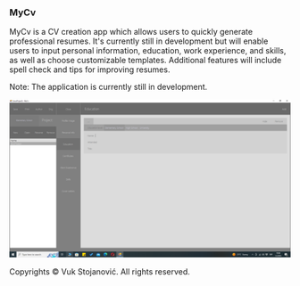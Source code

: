 ### MyCv

MyCv is a CV creation app which allows users to quickly generate professional resumes. It's currently still in development but will enable users to input personal information, education, work experience, and skills, as well as choose customizable templates. Additional features will include spell check and tips for improving resumes.

Note: The application is currently still in development.

![App](https://github.com/vukstojanovic1987/MyCv/blob/master/Screenshot.png)

Copyrights © Vuk Stojanović. All rights reserved.
